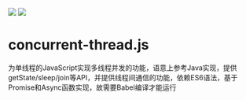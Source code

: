 ![](https://img.shields.io/badge/syntax-ES6-blue)
![](https://img.shields.io/badge/release-1.0.0-brightgreen)
# concurrent-thread.js
为单线程的JavaScript实现多线程并发的功能，语意上参考Java实现，提供getState/sleep/join等API，并提供线程间通信的功能，依赖ES6语法，基于Promise和Async函数实现，故需要Babel编译才能运行
